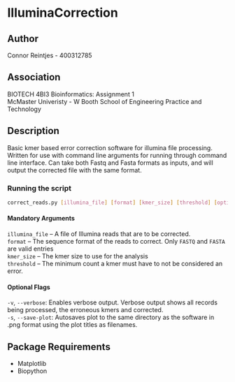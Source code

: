# IlluminaCorrection

## Author

Connor Reintjes - 400312785

## Association

BIOTECH 4BI3 Bioinformatics: Assignment 1\
McMaster Univeristy - W Booth School of Engineering Practice and Technology

## Description

Basic kmer based error correction software for illumina file processing. Written for use with command line arguments for running through command line interface. Can take both Fastq and Fasta formats as inputs, and will output the corrected file with the same format.

### Running the script

```bash
correct_reads.py [illumina_file] [format] [kmer_size] [threshold] [optional-flags]
```

#### Mandatory Arguments

`illumina_file` – A file of Illumina reads that are to be corrected.\
`format` – The sequence format of the reads to correct. Only `FASTQ` and `FASTA` are valid entries\
`kmer_size` – The kmer size to use for the analysis\
`threshold` – The minimum count a kmer must have to not be considered an error.

#### Optional Flags

`-v`, `--verbose`: Enables verbose output. Verbose output shows all records being processed, the erroneous kmers and corrected.\
`-s`, `--save-plot`: Autosaves plot to the same directory as the software in .png format using the plot titles as filenames.

## Package Requirements

- Matplotlib
- Biopython
